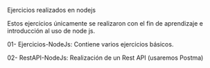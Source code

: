 Ejercicios realizados en nodejs

Estos ejercicios únicamente se realizaron con el fin de aprendizaje e introducción al uso de node js.

01- Ejercicios-NodeJs:  Contiene varios ejercicios básicos.

02- RestAPI-NodeJs:     Realización de un Rest API (usaremos Postma)